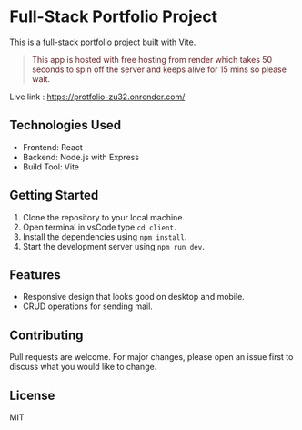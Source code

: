 # Full-Stack Portfolio Project


This is a full-stack portfolio project built with Vite.

> <span style="color:#6A2222;">This app is hosted with free hosting from render which takes 50 seconds to spin off the server and keeps alive for 15 mins so please wait.</span>

Live link : https://protfolio-zu32.onrender.com/

## Technologies Used

- Frontend: React
- Backend: Node.js with Express
- Build Tool: Vite

## Getting Started

1. Clone the repository to your local machine.
2. Open terminal in vsCode type `cd client`.
3. Install the dependencies using `npm install`.
4. Start the development server using `npm run dev`.

## Features

- Responsive design that looks good on desktop and mobile.
- CRUD operations for sending mail.

## Contributing

Pull requests are welcome. For major changes, please open an issue first to discuss what you would like to change.

## License

MIT

